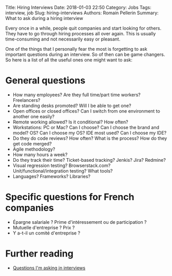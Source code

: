 Title: Hiring Interviews
Date: 2018-01-03 22:50
Category: Jobs
Tags: interview, job
Slug: hiring-interviews
Authors: Romain Pellerin
Summary: What to ask during a hiring interview

Every once in a while, people quit companies and start looking for others. They have to go through hiring processes all over again. This is usually time-consuming and not necessarily easy or pleasant. 

One of the things that I personally fear the most is forgetting to ask important questions during an interview. So of then can be game changers. So here is a list of all the useful ones one might want to ask:

# General questions

- How many employees? Are they full time/part time workers? Freelancers?
- Are standing desks promoted? Will I be able to get one?
- Open offices or closed offices? Can I switch from one environment to another one easily?
- Remote working allowed? Is it conditional? How often?
- Workstations: PC or Mac? Can I choose? Can I choose the brand and model? OS? Can I choose my OS? IDE most used? Can I choose my IDE?
- Do they do code reviews? How often? What is the process? How do they get code merged?
- Agile methodology?
- How many hours a week?
- Do they track their time? Ticket-based tracking? Jenkis? Jira? Redmine?
- Visual regression testing? Browserstack.com? Unit/functional/integration testing? What tools?
- Languages? Frameworks? Libraries?

# Specific questions for French companies

- Épargne salariale ? Prime d'intéressement ou de participation ?
- Mutuelle d'entreprise ? Prix ?
- Y a-t-il un comité d'entreprise ?

# Further reading

- [Questions I'm asking in interviews](https://jvns.ca/blog/2013/12/30/questions-im-asking-in-interviews/)
